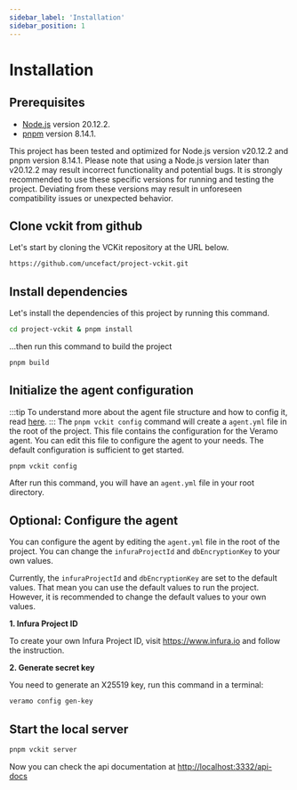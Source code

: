 ```yaml
---
sidebar_label: 'Installation'
sidebar_position: 1
---
```


# Installation
## Prerequisites
- [Node.js](https://nodejs.org/en/) version 20.12.2.
- [pnpm](https://pnpm.io/) version 8.14.1.

This project has been tested and optimized for Node.js version v20.12.2 and pnpm version 8.14.1. Please note that using a Node.js version later than v20.12.2 may result incorrect functionality and potential bugs. It is strongly recommended to use these specific versions for running and testing the project. Deviating from these versions may result in unforeseen compatibility issues or unexpected behavior.

## Clone vckit from github
Let's start by cloning the VCKit repository at the URL below.
```bash
https://github.com/uncefact/project-vckit.git
```
## Install dependencies
Let's install the dependencies of this project by running this command.
```bash
cd project-vckit & pnpm install
```
...then run this command to build the project

```bash
pnpm build
```
## Initialize the agent configuration
:::tip
To understand more about the agent file structure and how to config it, read [here](/docs/agent-configuration/config-agent-file).
:::
The `pnpm vckit config` command will create a `agent.yml` file in the root of the project. This file contains the configuration for the Veramo agent. You can edit this file to configure the agent to your needs. The default configuration is sufficient to get started.

```bash
pnpm vckit config
```

After run this command, you will have an `agent.yml` file in your root directory.

## Optional: Configure the agent

You can configure the agent by editing the `agent.yml` file in the root of the project. You can change the `infuraProjectId` and `dbEncryptionKey` to your own values.

Currently, the `infuraProjectId` and `dbEncryptionKey` are set to the default values. That mean you can use the default values to run the project. However, it is recommended to change the default values to your own values.

**1. Infura Project ID**

To create your own Infura Project ID, visit https://www.infura.io and follow the instruction.

**2. Generate secret key**

You need to generate an X25519 key, run this command in a terminal:
```bash
veramo config gen-key
```

## Start the local server
```bash
pnpm vckit server
```
Now you can check the api documentation at [http://localhost:3332/api-docs](http://localhost:3332/api-docs)
